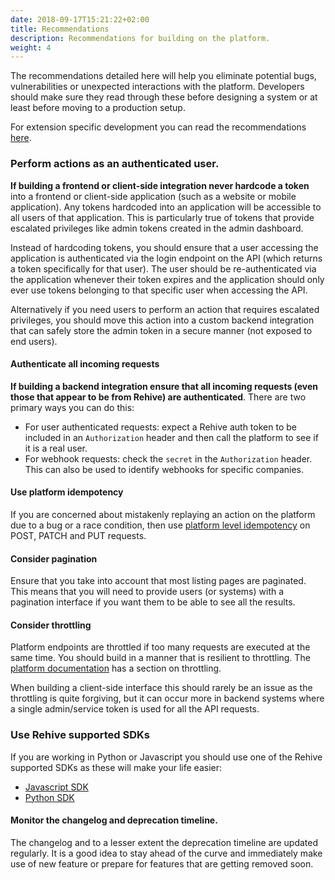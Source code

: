 ```yaml
---
date: 2018-09-17T15:21:22+02:00
title: Recommendations
description: Recommendations for building on the platform.
weight: 4
---
```


The recommendations detailed here will help you eliminate potential bugs, vulnerabilities or unexpected interactions with the platform. Developers should make sure they read through these before designing a system or at least before moving to a production setup.

For extension specific development you can read the recommendations [here](/extensions/get-started/recommendations/).


### Perform actions as an authenticated user.

**If building a frontend or client-side integration never hardcode a token** into a frontend or client-side application (such as a website or mobile application). Any tokens hardcoded into an application will be accessible to all users of that application. This is particularly true of tokens that provide escalated privileges like admin tokens created in the admin dashboard.

Instead of hardcoding tokens, you should ensure that a user accessing the application is authenticated via the login endpoint on the API (which returns a token specifically for that user). The user should be re-authenticated via the application whenever their token expires and the application should only ever use tokens belonging to that specific user when accessing the API.

Alternatively if you need users to perform an action that requires escalated privileges, you should move this action into a custom backend integration that can safely store the admin token in a secure manner (not exposed to end users).


#### Authenticate all incoming requests

**If building a backend integration ensure that all incoming requests (even those that appear to be from Rehive) are authenticated**. There are two primary ways you can do this:

- For user authenticated requests: expect a Rehive auth token to be included in an `Authorization` header and then call the platform to see if it is a real user.
- For webhook requests: check the `secret` in the `Authorization` header. This can also be used to identify webhooks for specific companies.


#### Use platform idempotency

If you are concerned about mistakenly replaying an action on the platform due to a bug or a race condition, then use [platform level idempotency](/platform/usage/idempotency/) on POST, PATCH and PUT requests.


#### Consider pagination

Ensure that you take into account that most listing pages are paginated. This means that you will need to provide users (or systems) with a pagination interface if you want them to be able to see all the results.


#### Consider throttling

Platform endpoints are throttled if too many requests are executed at the same time. You should build in a manner that is resilient to throttling. The [platform documentation](/platform/usage/throttling/) has a section on throttling.

When building a client-side interface this should rarely be an issue as the throttling is quite forgiving, but it can occur more in backend systems where a single admin/service token is used for all the API requests.


### Use Rehive supported SDKs

If you are working in Python or Javascript you should use one of the Rehive supported SDKs as these will make your life easier:

- [Javascript SDK](https://github.com/rehive/rehive-python)
- [Python SDK](https://github.com/rehive/rehive-javascript)


#### Monitor the changelog and deprecation timeline.

The changelog and to a lesser extent the deprecation timeline are updated regularly. It is a good idea to stay ahead of the curve and immediately make use of new feature or prepare for features that are getting removed soon.